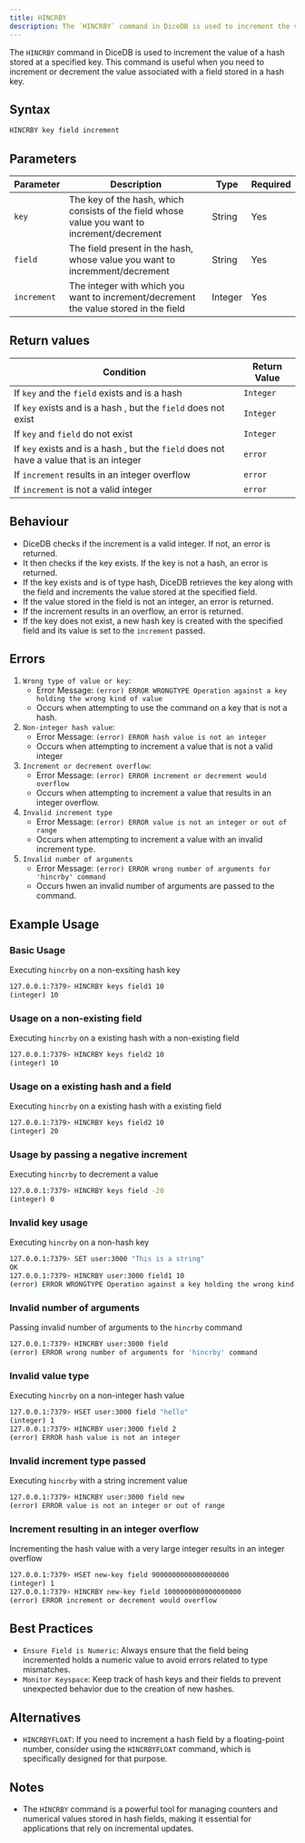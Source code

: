 ```yaml
---
title: HINCRBY
description: The `HINCRBY` command in DiceDB is used to increment the value of a hash stored at a specified key. This command is useful when you need to increment or decrement the value associated with a field stored in a hash key.
---
```


The `HINCRBY` command in DiceDB is used to increment the value of a hash stored at a specified key. This command is useful when you need to increment or decrement the value associated with a field stored in a hash key.

## Syntax

```bash
HINCRBY key field increment
```

## Parameters

| Parameter   | Description                                                                                  | Type    | Required |
| ----------- | -------------------------------------------------------------------------------------------- | ------- | -------- |
| `key`       | The key of the hash, which consists of the field whose value you want to increment/decrement | String  | Yes      |
| `field`     | The field present in the hash, whose value you want to incremment/decrement                  | String  | Yes      |
| `increment` | The integer with which you want to increment/decrement the value stored in the field         | Integer | Yes      |

## Return values

| Condition                                                                                | Return Value |
| ---------------------------------------------------------------------------------------- | ------------ |
| If `key` and the `field` exists and is a hash                                            | `Integer`    |
| If `key` exists and is a hash , but the `field` does not exist                           | `Integer`    |
| If `key` and `field` do not exist                                                        | `Integer`    |
| If `key` exists and is a hash , but the `field` does not have a value that is an integer | `error`      |
| If `increment` results in an integer overflow                                            | `error`      |
| If `increment` is not a valid integer                                                    | `error`      |

## Behaviour

- DiceDB checks if the increment is a valid integer. If not, an error is returned.
- It then checks if the key exists. If the key is not a hash, an error is returned.
- If the key exists and is of type hash, DiceDB retrieves the key along with the field and increments the value stored at the specified field.
- If the value stored in the field is not an integer, an error is returned.
- If the increment results in an overflow, an error is returned.
- If the key does not exist, a new hash key is created with the specified field and its value is set to the `increment` passed.

## Errors

1. `Wrong type of value or key`:
   - Error Message: `(error) ERROR WRONGTYPE Operation against a key holding the wrong kind of value`
   - Occurs when attempting to use the command on a key that is not a hash.
2. `Non-integer hash value`:
   - Error Message: `(error) ERROR hash value is not an integer`
   - Occurs when attempting to increment a value that is not a valid integer
3. `Increment or decrement overflow`:
   - Error Message: `(error) ERROR increment or decrement would overflow`
   - Occurs when attempting to increment a value that results in an integer overflow.
4. `Invalid increment type`
   - Error Message: `(error) ERROR value is not an integer or out of range`
   - Occurs when attempting to increment a value with an invalid increment type.
5. `Invalid number of arguments`
   - Error Message: `(error) ERROR wrong number of arguments for 'hincrby' command`
   - Occurs hwen an invalid number of arguments are passed to the command.

## Example Usage

### Basic Usage

Executing `hincrby` on a non-exsiting hash key

```bash
127.0.0.1:7379> HINCRBY keys field1 10
(integer) 10
```

### Usage on a non-existing field

Executing `hincrby` on a existing hash with a non-existing field

```bash
127.0.0.1:7379> HINCRBY keys field2 10
(integer) 10
```

### Usage on a existing hash and a field

Executing `hincrby` on a existing hash with a existing field

```bash
127.0.0.1:7379> HINCRBY keys field2 10
(integer) 20
```

### Usage by passing a negative increment

Executing `hincrby` to decrement a value

```bash
127.0.0.1:7379> HINCRBY keys field -20
(integer) 0
```

### Invalid key usage

Executing `hincrby` on a non-hash key

```bash
127.0.0.1:7379> SET user:3000 "This is a string"
OK
127.0.0.1:7379> HINCRBY user:3000 field1 10
(error) ERROR WRONGTYPE Operation against a key holding the wrong kind of value
```

### Invalid number of arguments

Passing invalid number of arguments to the `hincrby` command

```bash
127.0.0.1:7379> HINCRBY user:3000 field
(error) ERROR wrong number of arguments for 'hincrby' command
```

### Invalid value type

Executing `hincrby` on a non-integer hash value

```bash
127.0.0.1:7379> HSET user:3000 field "hello"
(integer) 1
127.0.0.1:7379> HINCRBY user:3000 field 2
(error) ERROR hash value is not an integer
```

### Invalid increment type passed

Executing `hincrby` with a string increment value

```bash
127.0.0.1:7379> HINCRBY user:3000 field new
(error) ERROR value is not an integer or out of range
```

### Increment resulting in an integer overflow

Incrementing the hash value with a very large integer results in an integer overflow

```bash
127.0.0.1:7379> HSET new-key field 9000000000000000000
(integer) 1
127.0.0.1:7379> HINCRBY new-key field 1000000000000000000
(error) ERROR increment or decrement would overflow
```

## Best Practices

- `Ensure Field is Numeric`: Always ensure that the field being incremented holds a numeric value to avoid errors related to type mismatches.
- `Monitor Keyspace`: Keep track of hash keys and their fields to prevent unexpected behavior due to the creation of new hashes.

## Alternatives

- `HINCRBYFLOAT`: If you need to increment a hash field by a floating-point number, consider using the `HINCRBYFLOAT` command, which is specifically designed for that purpose.

## Notes

- The `HINCRBY` command is a powerful tool for managing counters and numerical values stored in hash fields, making it essential for applications that rely on incremental updates.
